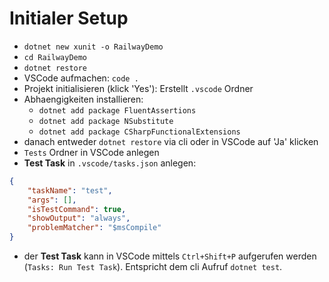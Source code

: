 # Initialer Setup

- `dotnet new xunit -o RailwayDemo`
- `cd RailwayDemo`
- `dotnet restore`
- VSCode aufmachen: `code .`
- Projekt initialisieren (klick 'Yes'): Erstellt `.vscode` Ordner
- Abhaengigkeiten installieren:
    - `dotnet add package FluentAssertions`
    - `dotnet add package NSubstitute`
    - `dotnet add package CSharpFunctionalExtensions`
- danach entweder `dotnet restore` via cli oder in VSCode auf 'Ja' klicken
- `Tests` Ordner in VSCode anlegen
- **Test Task** in `.vscode/tasks.json` anlegen:
``` json
{
    "taskName": "test",
    "args": [],
    "isTestCommand": true,
    "showOutput": "always",
    "problemMatcher": "$msCompile"
}
```
- der **Test Task** kann in VSCode mittels `Ctrl+Shift+P` aufgerufen werden (`Tasks: Run Test Task`). Entspricht dem cli Aufruf `dotnet test`.
